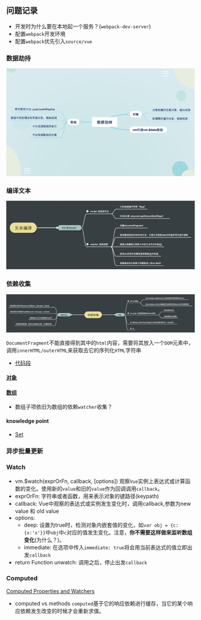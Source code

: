 ## 问题记录
* 开发时为什么要在本地起一个服务？(`webpack-dev-server`)
* 配置`webpack`开发环境
* 配置`webpack`优先引入`source/vue` 

### 数据劫持
![](https://raw.githubusercontent.com/wangkaiwd/drawing-bed/master/2020-6-4-9-23.png)

### 编译文本
![](https://raw.githubusercontent.com/wangkaiwd/drawing-bed/master/2020-6-7-1-38-text-compiler2.png)

### 依赖收集
![](https://raw.githubusercontent.com/wangkaiwd/drawing-bed/master/2020-6-7-5-19-dependence-collect.png)

`DocumentFragment`不能直接得到其中的`html`内容，需要将其放入一个`DOM`元素中，调用`innerHTML/outerHTML`来获取去它的序列化`HTML`字符串
* [代码段](https://gist.github.com/gleuch/2475825#file-gistfile1-js-L10-L15)

#### [对象](https://vuejs.org/v2/guide/reactivity.html#For-Objects)

#### [数组](https://vuejs.org/v2/guide/reactivity.html#For-Arrays)
* 数组子项依旧为数组的依赖`watcher`收集？

#### knowledge point
* [Set](https://developer.mozilla.org/en-US/docs/Web/JavaScript/Reference/Global_Objects/Set)

### 异步批量更新

### Watch
* vm.$watch(exprOrFn, callback, [options])
观察`Vue`实例上表达式或计算函数的变化。使用新的`value`和旧的`value`作为回调调用`callback`。
* exprOrFn: 字符串或者函数，用来表示对象的键路径(keypath)
* callback: Vue中观察的表达式或实例发生变化时，调用callback,参数为new value 和 old value
* options:
  * deep: 设置为true时，检测对象内嵌套值的变化，如`var obj = {c: {x:'x'}}`中`obj`中`c`对应的值发生变化。注意，**你不需要这样做来监听数组变化**(为什么？)。
  * immediate: 在选项中传入`immediate: true`将会用当前表达式的值立即出发`callback`
* return Function unwatch: 调用之后，停止出发`callback` 

### Computed
[Computed Properties and Watchers](https://vuejs.org/v2/guide/computed.html)

* computed vs methods
`computed`基于它的响应依赖进行缓存，当它的某个响应依赖发生改变的时候才会重新求值。
